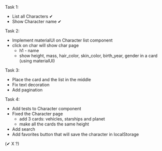 Task 1:
* List all Characters ✔
* Show Character name ✔

Task 2:
* Implement materialUI on Character list component
* click on char will show char page
    - h1 - name
    - show height, mass, hair_color, skin_color, birth_year, gender in a card (using materialUI)

Task 3:
* Place the card and the list in the middle
* Fix text decoration
* Add pagination

Task 4:
* Add tests to Character component
* Fixed the Character page
    - add 3 cards: vehicles, starships and planet
    - make all the cards the same height
* Add search
* Add favorites button that will save the character in localStorage

(✔ X ?)
